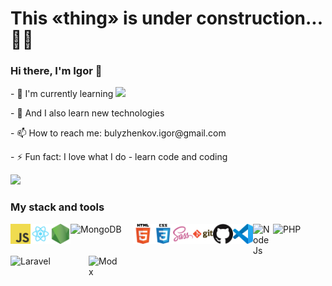 <h1>This «thing» is under construction... 👨‍🎨</h1>

### Hi there, I'm Igor 👋

<p align="left">
      - 🔭 I'm currently learning <a href="https://laravel.com" target="_blank"><img src="https://raw.githubusercontent.com/laravel/art/master/logo-lockup/5%20SVG/2%20CMYK/1%20Full%20Color/laravel-logolockup-cmyk-red.svg" width="125px"></a>
</p>
<p align="left">- 🌱 And I also learn new technologies </p>
<p align="left">- 📫 How to reach me:  bulyzhenkov.igor@gmail.com </p>
<p align="left">- ⚡ Fun fact: I love what I do - learn code and coding </p>

![](https://github-profile-summary-cards.vercel.app/api/cards/profile-details?username=IgorBulyzhenkov&theme=nord_bright)

### My stack and tools

<img align="left" alt="JavaScript" width="32px" src="https://raw.githubusercontent.com/github/explore/80688e429a7d4ef2fca1e82350fe8e3517d3494d/topics/javascript/javascript.png" />

<img align="left" alt="React" width="32px" src="https://raw.githubusercontent.com/github/explore/80688e429a7d4ef2fca1e82350fe8e3517d3494d/topics/react/react.png" />

<img align="left" alt="Node.js" width="32px" src="https://raw.githubusercontent.com/github/explore/80688e429a7d4ef2fca1e82350fe8e3517d3494d/topics/nodejs/nodejs.png" />

<img align="left" alt="MongoDB" width="100px" src="https://upload.wikimedia.org/wikipedia/commons/thumb/9/93/MongoDB_Logo.svg/2560px-MongoDB_Logo.svg.png" />

<img align="left" alt="HTML5" width="32px" src="https://raw.githubusercontent.com/github/explore/80688e429a7d4ef2fca1e82350fe8e3517d3494d/topics/html/html.png" />

<img align="left" alt="CSS3" width="32px" src="https://raw.githubusercontent.com/github/explore/80688e429a7d4ef2fca1e82350fe8e3517d3494d/topics/css/css.png" />

<img align="left" alt="Sass" width="32px" src="https://raw.githubusercontent.com/github/explore/80688e429a7d4ef2fca1e82350fe8e3517d3494d/topics/sass/sass.png" />

<img align="left" alt="Git" width="32px" src="https://raw.githubusercontent.com/github/explore/80688e429a7d4ef2fca1e82350fe8e3517d3494d/topics/git/git.png" />

<img align="left" alt="GitHub" width="32px" src="https://raw.githubusercontent.com/github/explore/78df643247d429f6cc873026c0622819ad797942/topics/github/github.png" />

<img align="left" alt="Visual Studio Code" width="32px" src="https://raw.githubusercontent.com/github/explore/80688e429a7d4ef2fca1e82350fe8e3517d3494d/topics/visual-studio-code/visual-studio-code.png" />

<img align="left" alt="NodeJs" width="32px" src="https://icon-library.com/images/node-js-icon/node-js-icon-8.jpg" />

<img align="left" alt="PHP" width="50px" src="https://e7.pngegg.com/pngimages/809/483/png-clipart-php-php-thumbnail.png" />

<img align="left" alt="Laravel" src="https://raw.githubusercontent.com/laravel/art/master/logo-lockup/5%20SVG/2%20CMYK/1%20Full%20Color/laravel-logolockup-cmyk-red.svg" width="125px">

<img align="left" alt="Modx" width="50px" src="https://lh5.googleusercontent.com/proxy/xqo8H8y2zzkXCedEUqtDpLV3Rqdptx6wa3krZr__McQq6dWg_a0uhoGDj_H1StV4uqR1ef-HkDO2Yq00XJg9Wbs9nAbObT_6I-1BvXpGkyRacrSrByP7IKB_ldReKF9j-7BLJ9fsa0tKrddqmsI-6t0Cuyg" />
